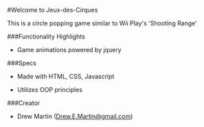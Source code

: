 #Welcome to Jeux-des-Cirques

This is a circle popping game similar to Wii Play's 'Shooting Range'


###Functionality Highlights

* Game animations powered by jquery

###Specs

* Made with HTML, CSS, Javascript

* Utilizes OOP principles


###Creator

* Drew Martin (Drew.E.Martin@gmail.com)


